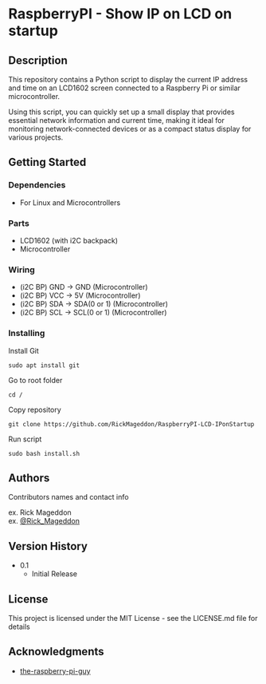 # RaspberryPI - Show IP on LCD on startup


## Description

This repository contains a Python script to display the current IP address and time on an LCD1602 screen connected to a Raspberry Pi or similar microcontroller.

Using this script, you can quickly set up a small display that provides essential network information and current time, making it ideal for monitoring network-connected devices or as a compact status display for various projects.

## Getting Started

### Dependencies

* For Linux and Microcontrollers

### Parts

* LCD1602 (with i2C backpack)
* Microcontroller

### Wiring

* (i2C BP) GND -> GND (Microcontroller)
* (i2C BP) VCC -> 5V (Microcontroller)
* (i2C BP) SDA -> SDA(0 or 1) (Microcontroller)
* (i2C BP) SCL -> SCL(0 or 1) (Microcontroller)

### Installing


Install Git
```
sudo apt install git
```

Go to root folder
```
cd /
```

Copy repository
```
git clone https://github.com/RickMageddon/RaspberryPI-LCD-IPonStartup
```

Run script
```
sudo bash install.sh
```


## Authors

Contributors names and contact info

ex. Rick Mageddon  
ex. [@Rick_Mageddon](https://twitter.com/Rick_Mageddon)

## Version History

* 0.1
    * Initial Release

## License

This project is licensed under the MIT License - see the LICENSE.md file for details

## Acknowledgments


* [the-raspberry-pi-guy](https://github.com/the-raspberry-pi-guy/lcd)
